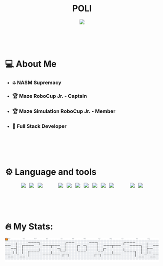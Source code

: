 <h1 align="center">POLI</h1>

<div align="center">
  <img src="https://media.giphy.com/media/v1.Y2lkPWVjZjA1ZTQ3ZXNlOXE5Ynh1c3Qxb3U4eGRjc2Fia2dvZDljank1OWxocDlybmptOCZlcD12MV9zdGlja2Vyc19yZWxhdGVkJmN0PXM/0mPjZuIu5JWQPWfYHF/giphy.gif" height="200"/>
</div>

<br />
<br />
<br />
<br />

<h1> 💻 About Me </h1>
<ul>
  <li><h3> 🔝 NASM Supremacy </h3></li>
  <li><h3> 🏆 Maze RoboCup Jr. - Captain </h3></li>
  <li><h3> 🏆 Maze Simulation RoboCup Jr. - Member </h3></li>
  <li><h3> 🦆 Full Stack Developer </h3></li>
</ul>

<br />
<br />
<br />
<br />

<h1> ⚙️ Language and tools </h1>

<div align="center">
  <img src="https://cdn.jsdelivr.net/gh/devicons/devicon@latest/icons/csharp/csharp-plain.svg" height="60"/>
  &nbsp;
  <img src="https://cdn.jsdelivr.net/gh/devicons/devicon@latest/icons/blazor/blazor-original.svg" height="60"/>
  &nbsp;
  <img src="https://cdn.jsdelivr.net/gh/devicons/devicon@latest/icons/visualstudio/visualstudio-plain.svg" height="60"/>
  &nbsp; &nbsp; &nbsp; &nbsp; &nbsp; &nbsp;
  <img src="https://cdn.jsdelivr.net/gh/devicons/devicon@latest/icons/python/python-original.svg" height="60"/>
  &nbsp;
  <img src="https://cdn.jsdelivr.net/gh/devicons/devicon@latest/icons/pytorch/pytorch-original.svg" height="60"/>
  &nbsp;      
  <img src="https://cdn.jsdelivr.net/gh/devicons/devicon@latest/icons/tensorflow/tensorflow-original.svg" height="60"/>
  &nbsp;        
  <img src="https://cdn.jsdelivr.net/gh/devicons/devicon@latest/icons/opencv/opencv-original.svg" height="60"/>
  &nbsp;       
  <img src="https://cdn.jsdelivr.net/gh/devicons/devicon@latest/icons/matplotlib/matplotlib-original.svg" height="60"/>
  &nbsp;        
  <img src="https://cdn.jsdelivr.net/gh/devicons/devicon@latest/icons/numpy/numpy-original.svg" height="60"/>  
  &nbsp;  
  <img src="https://cdn.jsdelivr.net/gh/devicons/devicon@latest/icons/vscode/vscode-original.svg" height="60"/>
  &nbsp; &nbsp; &nbsp; &nbsp; &nbsp; &nbsp;
  <img src="https://cdn.jsdelivr.net/gh/devicons/devicon@latest/icons/c/c-original.svg" height="60"/>
  &nbsp;  
  <img src="https://cdn.jsdelivr.net/gh/devicons/devicon@latest/icons/vim/vim-original.svg" height="60"/>
          
          
          
</div>

<br />
<br />
<br />
<br />

<h1> 🔥 My Stats: </h1>
<picture>
  <source media="(prefers-color-scheme: dark)" srcset="https://raw.githubusercontent.com/Lor1290/Lor1290/output/pacman-contribution-graph-dark.svg">
  <source media="(prefers-color-scheme: light)" srcset="https://raw.githubusercontent.com/Lor1290/Lor1290/output/pacman-contribution-graph.svg">
  <img alt="pacman contribution graph" src="https://raw.githubusercontent.com/Lor1290/Lor1290/output/pacman-contribution-graph.svg">
</picture>

###
